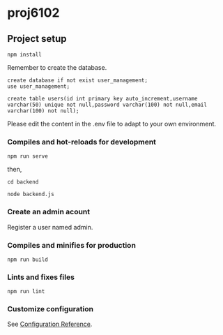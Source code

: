 # proj6102

## Project setup
```
npm install
```
Remember to create the database.
```
create database if not exist user_management;
use user_management;

create table users(id int primary key auto_increment,username varchar(50) unique not null,password varchar(100) not null,email varchar(100) not null);
```
Please edit the content in the .env file to adapt to your own environment.

### Compiles and hot-reloads for development
```
npm run serve
```
then,
```
cd backend
```
```
node backend.js
```
### Create an admin acount
Register a user named admin.

### Compiles and minifies for production
```
npm run build
```

### Lints and fixes files
```
npm run lint
```

### Customize configuration
See [Configuration Reference](https://cli.vuejs.org/config/).
